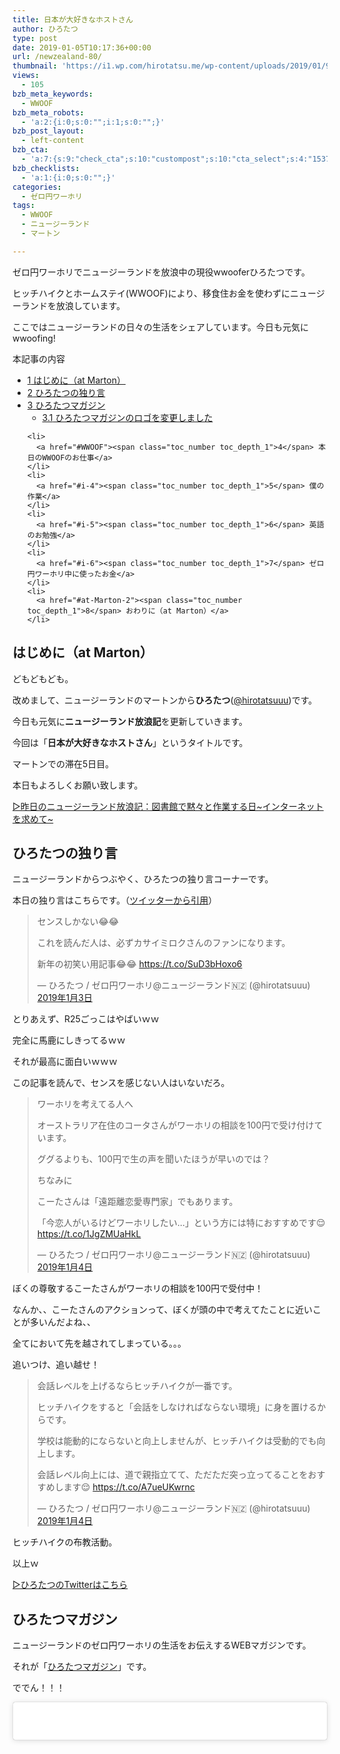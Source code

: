 ```yaml
---
title: 日本が大好きなホストさん
author: ひろたつ
type: post
date: 2019-01-05T10:17:36+00:00
url: /newzealand-80/
thumbnail: 'https://i1.wp.com/hirotatsu.me/wp-content/uploads/2019/01/98e88b70986b32631f4bac5c3b00f21a.png?fit=304%2C171&ssl=1'
views:
  - 105
bzb_meta_keywords:
  - WWOOF
bzb_meta_robots:
  - 'a:2:{i:0;s:0:"";i:1;s:0:"";}'
bzb_post_layout:
  - left-content
bzb_cta:
  - 'a:7:{s:9:"check_cta";s:10:"custompost";s:10:"cta_select";s:4:"1537";s:9:"org_title";s:0:"";s:9:"org_image";s:0:"";s:11:"org_content";s:0:"";s:15:"org_button_text";s:0:"";s:14:"org_button_url";s:0:"";}'
bzb_checklists:
  - 'a:1:{i:0;s:0:"";}'
categories:
  - ゼロ円ワーホリ
tags:
  - WWOOF
  - ニュージーランド
  - マートン

---
```

ゼロ円ワーホリでニュージーランドを放浪中の現役wwooferひろたつです。
  
ヒッチハイクとホームステイ(WWOOF)により、移食住お金を使わずにニュージーランドを放浪しています。
  
ここではニュージーランドの日々の生活をシェアしています。今日も元気にwwoofing!

<!--more-->

<div id="toc_container" class="toc_transparent no_bullets">
  <p class="toc_title">
    本記事の内容
  </p>
  
  <ul class="toc_list">
    <li>
      <a href="#at-Marton"><span class="toc_number toc_depth_1">1</span> はじめに（at Marton）</a>
    </li>
    <li>
      <a href="#i"><span class="toc_number toc_depth_1">2</span> ひろたつの独り言</a>
    </li>
    <li>
      <a href="#i-2"><span class="toc_number toc_depth_1">3</span> ひろたつマガジン</a><ul>
        <li>
          <a href="#i-3"><span class="toc_number toc_depth_2">3.1</span> ひろたつマガジンのロゴを変更しました</a>
        </li>
      </ul>
    </li>
    
    <li>
      <a href="#WWOOF"><span class="toc_number toc_depth_1">4</span> 本日のWWOOFのお仕事</a>
    </li>
    <li>
      <a href="#i-4"><span class="toc_number toc_depth_1">5</span> 僕の作業</a>
    </li>
    <li>
      <a href="#i-5"><span class="toc_number toc_depth_1">6</span> 英語のお勉強</a>
    </li>
    <li>
      <a href="#i-6"><span class="toc_number toc_depth_1">7</span> ゼロ円ワーホリ中に使ったお金</a>
    </li>
    <li>
      <a href="#at-Marton-2"><span class="toc_number toc_depth_1">8</span> おわりに（at Marton）</a>
    </li>
  </ul>
</div>

## <span id="at-Marton">はじめに（at Marton）</span>

どもどもども。
  
改めまして、ニュージーランドのマートンから**ひろたつ**</a>(<a href="https://twitter.com/hirotatsuuu" rel="noopener" target="_blank">@hirotatsuuu</a>)です。
  
今日も元気に**ニュージーランド放浪記**を更新していきます。

今回は「**日本が大好きなホストさん**」というタイトルです。

マートンでの滞在5日目。

本日もよろしくお願い致します。

<a href="https://hirotatsu.me/newzealand-79" rel="noopener" target="_blank">▷昨日のニュージーランド放浪記：図書館で黙々と作業する日~インターネットを求めて~</a>

## <span id="i">ひろたつの独り言</span>

ニュージーランドからつぶやく、ひろたつの独り言コーナーです。

本日の独り言はこちらです。（<a href="https://twitter.com/hirotatsuuu" rel="noopener" target="_blank">ツイッターから引用</a>）

<blockquote class="twitter-tweet" data-lang="ja">
  <p lang="ja" dir="ltr">
    センスしかない😂😂
  </p>
  
  <p>
    これを読んだ人は、必ずカサイミロクさんのファンになります。
  </p>
  
  <p>
    新年の初笑い用記事😂😂 <a href="https://t.co/SuD3bHoxo6">https://t.co/SuD3bHoxo6</a>
  </p>
  
  <p>
    &mdash; ひろたつ / ゼロ円ワーホリ@ニュージーランド🇳🇿 (@hirotatsuuu) <a href="https://twitter.com/hirotatsuuu/status/1080792347250544643?ref_src=twsrc%5Etfw">2019年1月3日</a>
  </p>
</blockquote>



とりあえず、R25ごっこはやばいｗｗ
  
完全に馬鹿にしきってるｗｗ
  
それが最高に面白いｗｗｗ
  
この記事を読んで、センスを感じない人はいないだろ。

<blockquote class="twitter-tweet" data-lang="ja">
  <p lang="ja" dir="ltr">
    ワーホリを考えてる人へ
  </p>
  
  <p>
    オーストラリア在住のコータさんがワーホリの相談を100円で受け付けています。
  </p>
  
  <p>
    ググるよりも、100円で生の声を聞いたほうが早いのでは？
  </p>
  
  <p>
    ちなみに
  </p>
  
  <p>
    こーたさんは「遠距離恋愛専門家」でもあります。
  </p>
  
  <p>
    「今恋人がいるけどワーホリしたい&#8230;」という方には特におすすめです😌 <a href="https://t.co/1JgZMUaHkL">https://t.co/1JgZMUaHkL</a>
  </p>
  
  <p>
    &mdash; ひろたつ / ゼロ円ワーホリ@ニュージーランド🇳🇿 (@hirotatsuuu) <a href="https://twitter.com/hirotatsuuu/status/1081092278649729029?ref_src=twsrc%5Etfw">2019年1月4日</a>
  </p>
</blockquote>



ぼくの尊敬するこーたさんがワーホリの相談を100円で受付中！
  
なんか、、こーたさんのアクションって、ぼくが頭の中で考えてたことに近いことが多いんだよね、、
  
全てにおいて先を越されてしまっている。。。
  
追いつけ、追い越せ！

<blockquote class="twitter-tweet" data-lang="ja">
  <p lang="ja" dir="ltr">
    会話レベルを上げるならヒッチハイクが一番です。
  </p>
  
  <p>
    ヒッチハイクをすると「会話をしなければならない環境」に身を置けるからです。
  </p>
  
  <p>
    学校は能動的にならないと向上しませんが、ヒッチハイクは受動的でも向上します。
  </p>
  
  <p>
    会話レベル向上には、道で親指立てて、ただただ突っ立ってることをおすすめします😌 <a href="https://t.co/A7ueUKwrnc">https://t.co/A7ueUKwrnc</a>
  </p>
  
  <p>
    &mdash; ひろたつ / ゼロ円ワーホリ@ニュージーランド🇳🇿 (@hirotatsuuu) <a href="https://twitter.com/hirotatsuuu/status/1081100142562881536?ref_src=twsrc%5Etfw">2019年1月4日</a>
  </p>
</blockquote>



ヒッチハイクの布教活動。
  
以上ｗ

<a href="https://twitter.com/hirotatsuuu" rel="noopener" target="_blank">▷ひろたつのTwitterはこちら</a>

## <span id="i-2">ひろたつマガジン</span>

ニュージーランドのゼロ円ワーホリの生活をお伝えするWEBマガジンです。
  
それが「<a href="https://www.instagram.com/hirotatsu_mag" rel="noopener" target="_blank">ひろたつマガジン</a>」です。

ででん！！！

<blockquote class="instagram-media" data-instgrm-permalink="https://www.instagram.com/p/BsNsog4AvQ9/?utm_source=ig_embed&utm_medium=loading" data-instgrm-version="12" style=" background:#FFF; border:0; border-radius:3px; box-shadow:0 0 1px 0 rgba(0,0,0,0.5),0 1px 10px 0 rgba(0,0,0,0.15); margin: 1px; max-width:540px; min-width:326px; padding:0; width:99.375%; width:-webkit-calc(100% - 2px); width:calc(100% - 2px);">
  <div style="padding:16px;">
    <a href="https://www.instagram.com/p/BsNsog4AvQ9/?utm_source=ig_embed&utm_medium=loading" style=" background:#FFFFFF; line-height:0; padding:0 0; text-align:center; text-decoration:none; width:100%;" target="_blank"> </p> 
    
    <div style=" display: flex; flex-direction: row; align-items: center;">
      <div style="background-color: #F4F4F4; border-radius: 50%; flex-grow: 0; height: 40px; margin-right: 14px; width: 40px;">
      </div>
      
      <div style="display: flex; flex-direction: column; flex-grow: 1; justify-content: center;">
        <div style=" background-color: #F4F4F4; border-radius: 4px; flex-grow: 0; height: 14px; margin-bottom: 6px; width: 100px;">
        </div>
        
        <div style=" background-color: #F4F4F4; border-radius: 4px; flex-grow: 0; height: 14px; width: 60px;">
        </div>
      </div>
    </div>
    
    <div style="padding: 19% 0;">
    </div>
    
    <div style="display:block; height:50px; margin:0 auto 12px; width:50px;">
      <svg width="50px" height="50px" viewBox="0 0 60 60" version="1.1" xmlns="https://www.w3.org/2000/svg" xmlns:xlink="https://www.w3.org/1999/xlink"><g stroke="none" stroke-width="1" fill="none" fill-rule="evenodd"><g transform="translate(-511.000000, -20.000000)" fill="#000000"><g><path d="M556.869,30.41 C554.814,30.41 553.148,32.076 553.148,34.131 C553.148,36.186 554.814,37.852 556.869,37.852 C558.924,37.852 560.59,36.186 560.59,34.131 C560.59,32.076 558.924,30.41 556.869,30.41 M541,60.657 C535.114,60.657 530.342,55.887 530.342,50 C530.342,44.114 535.114,39.342 541,39.342 C546.887,39.342 551.658,44.114 551.658,50 C551.658,55.887 546.887,60.657 541,60.657 M541,33.886 C532.1,33.886 524.886,41.1 524.886,50 C524.886,58.899 532.1,66.113 541,66.113 C549.9,66.113 557.115,58.899 557.115,50 C557.115,41.1 549.9,33.886 541,33.886 M565.378,62.101 C565.244,65.022 564.756,66.606 564.346,67.663 C563.803,69.06 563.154,70.057 562.106,71.106 C561.058,72.155 560.06,72.803 558.662,73.347 C557.607,73.757 556.021,74.244 553.102,74.378 C549.944,74.521 548.997,74.552 541,74.552 C533.003,74.552 532.056,74.521 528.898,74.378 C525.979,74.244 524.393,73.757 523.338,73.347 C521.94,72.803 520.942,72.155 519.894,71.106 C518.846,70.057 518.197,69.06 517.654,67.663 C517.244,66.606 516.755,65.022 516.623,62.101 C516.479,58.943 516.448,57.996 516.448,50 C516.448,42.003 516.479,41.056 516.623,37.899 C516.755,34.978 517.244,33.391 517.654,32.338 C518.197,30.938 518.846,29.942 519.894,28.894 C520.942,27.846 521.94,27.196 523.338,26.654 C524.393,26.244 525.979,25.756 528.898,25.623 C532.057,25.479 533.004,25.448 541,25.448 C548.997,25.448 549.943,25.479 553.102,25.623 C556.021,25.756 557.607,26.244 558.662,26.654 C560.06,27.196 561.058,27.846 562.106,28.894 C563.154,29.942 563.803,30.938 564.346,32.338 C564.756,33.391 565.244,34.978 565.378,37.899 C565.522,41.056 565.552,42.003 565.552,50 C565.552,57.996 565.522,58.943 565.378,62.101 M570.82,37.631 C570.674,34.438 570.167,32.258 569.425,30.349 C568.659,28.377 567.633,26.702 565.965,25.035 C564.297,23.368 562.623,22.342 560.652,21.575 C558.743,20.834 556.562,20.326 553.369,20.18 C550.169,20.033 549.148,20 541,20 C532.853,20 531.831,20.033 528.631,20.18 C525.438,20.326 523.257,20.834 521.349,21.575 C519.376,22.342 517.703,23.368 516.035,25.035 C514.368,26.702 513.342,28.377 512.574,30.349 C511.834,32.258 511.326,34.438 511.181,37.631 C511.035,40.831 511,41.851 511,50 C511,58.147 511.035,59.17 511.181,62.369 C511.326,65.562 511.834,67.743 512.574,69.651 C513.342,71.625 514.368,73.296 516.035,74.965 C517.703,76.634 519.376,77.658 521.349,78.425 C523.257,79.167 525.438,79.673 528.631,79.82 C531.831,79.965 532.853,80.001 541,80.001 C549.148,80.001 550.169,79.965 553.369,79.82 C556.562,79.673 558.743,79.167 560.652,78.425 C562.623,77.658 564.297,76.634 565.965,74.965 C567.633,73.296 568.659,71.625 569.425,69.651 C570.167,67.743 570.674,65.562 570.82,62.369 C570.966,59.17 571,58.147 571,50 C571,41.851 570.966,40.831 570.82,37.631"></path></g></g></g></svg>
    </div>
    
    <div style="padding-top: 8px;">
      <div style=" color:#3897f0; font-family:Arial,sans-serif; font-size:14px; font-style:normal; font-weight:550; line-height:18px;">
        View this post on Instagram
      </div>
    </div>
    
    <div style="padding: 12.5% 0;">
    </div>
    
    <div style="display: flex; flex-direction: row; margin-bottom: 14px; align-items: center;">
      <div>
        <div style="background-color: #F4F4F4; border-radius: 50%; height: 12.5px; width: 12.5px; transform: translateX(0px) translateY(7px);">
        </div>
        
        <div style="background-color: #F4F4F4; height: 12.5px; transform: rotate(-45deg) translateX(3px) translateY(1px); width: 12.5px; flex-grow: 0; margin-right: 14px; margin-left: 2px;">
        </div>
        
        <div style="background-color: #F4F4F4; border-radius: 50%; height: 12.5px; width: 12.5px; transform: translateX(9px) translateY(-18px);">
        </div>
      </div>
      
      <div style="margin-left: 8px;">
        <div style=" background-color: #F4F4F4; border-radius: 50%; flex-grow: 0; height: 20px; width: 20px;">
        </div>
        
        <div style=" width: 0; height: 0; border-top: 2px solid transparent; border-left: 6px solid #f4f4f4; border-bottom: 2px solid transparent; transform: translateX(16px) translateY(-4px) rotate(30deg)">
        </div>
      </div>
      
      <div style="margin-left: auto;">
        <div style=" width: 0px; border-top: 8px solid #F4F4F4; border-right: 8px solid transparent; transform: translateY(16px);">
        </div>
        
        <div style=" background-color: #F4F4F4; flex-grow: 0; height: 12px; width: 16px; transform: translateY(-4px);">
        </div>
        
        <div style=" width: 0; height: 0; border-top: 8px solid #F4F4F4; border-left: 8px solid transparent; transform: translateY(-4px) translateX(8px);">
        </div>
      </div>
    </div>
    
    <div style="display: flex; flex-direction: column; flex-grow: 1; justify-content: center; margin-bottom: 24px;">
      <div style=" background-color: #F4F4F4; border-radius: 4px; flex-grow: 0; height: 14px; margin-bottom: 6px; width: 224px;">
      </div>
      
      <div style=" background-color: #F4F4F4; border-radius: 4px; flex-grow: 0; height: 14px; width: 144px;">
      </div>
    </div>
    
    <p>
      </a>
    </p>
    
    <p style=" color:#c9c8cd; font-family:Arial,sans-serif; font-size:14px; line-height:17px; margin-bottom:0; margin-top:8px; overflow:hidden; padding:8px 0 7px; text-align:center; text-overflow:ellipsis; white-space:nowrap;">
      <a href="https://www.instagram.com/p/BsNsog4AvQ9/?utm_source=ig_embed&utm_medium=loading" style=" color:#c9c8cd; font-family:Arial,sans-serif; font-size:14px; font-style:normal; font-weight:normal; line-height:17px; text-decoration:none;" target="_blank">HIROTATSU MAGAZINEさん(@hirotatsu_mag)がシェアした投稿</a> &#8211; <time style=" font-family:Arial,sans-serif; font-size:14px; line-height:17px;" datetime="2019-01-04T13:17:43+00:00">2019年 1月月4日午前5時17分PST</time>
    </p></div> </blockquote> 
    
    <p>
    </p>
    
    <p>
      本日は、ご飯を載せました笑<br /> なんとなーくのチョイスですｗ
    </p>
    
    <p>
      そして、
    </p>
    
    <p>
      ここのホストさんは、日本が大好きなです！<br /> 本当に大好きです！！
    </p>
    
    <p>
      写真の通り、日本酒をおちょこで毎晩飲んでいますｗ
    </p>
    
    <p>
      会話には時々日本語が混ざります。
    </p>
    
    <p>
      わからない日本語はとても熱心に聞いてきます。
    </p>
    
    <p>
      部屋に飾ってあるカレンダーは日本仕様です。
    </p>
    
    <p>
      そんなラブリーなホストさんとの生活も、後少しで終わろうとしています。<br /> 一週間という時間はとても短い。<br /> でもだからこそ、その時間を大切に過ごそうっていう意識が生まれます。
    </p>
    
    <p>
      今はぼくが日本代表として、ホストさんに日本の文化や考え方、もちろん日本語もお伝えしています。<br /> 日本が好きな人が一人でも多くなることを願って、活動していきます。
    </p>
    
    <h3>
      <span id="i-3">ひろたつマガジンのロゴを変更しました</span>
    </h3>
    
    <p>
      本日、ひろたつマガジンのロゴを一新しました！！<br /> 今まではプロフィールにちょっと文字を入れただけだったんですよね、、<br /> 流石に、手抜き感が否めなかったので、、ちょっとちゃんと作ってますよ感を出すためにも、それっぽさ重視したロゴにしました！
    </p>
    
    <p>
      こちら！
    </p>
    
    <p>
      <a href="https://i0.wp.com/hirotatsu.me/wp-content/uploads/2019/01/HIROTATSU-MAGAZINE.png?ssl=1"><img src="https://i0.wp.com/hirotatsu.me/wp-content/uploads/2019/01/HIROTATSU-MAGAZINE.png?resize=800%2C800&#038;ssl=1" alt="HIROTATSU MAGAZINE" width="800" height="800" class="size-full wp-image-1663" srcset="https://i0.wp.com/hirotatsu.me/wp-content/uploads/2019/01/HIROTATSU-MAGAZINE.png?w=800&ssl=1 800w, https://i0.wp.com/hirotatsu.me/wp-content/uploads/2019/01/HIROTATSU-MAGAZINE.png?resize=150%2C150&ssl=1 150w, https://i0.wp.com/hirotatsu.me/wp-content/uploads/2019/01/HIROTATSU-MAGAZINE.png?resize=300%2C300&ssl=1 300w, https://i0.wp.com/hirotatsu.me/wp-content/uploads/2019/01/HIROTATSU-MAGAZINE.png?resize=768%2C768&ssl=1 768w, https://i0.wp.com/hirotatsu.me/wp-content/uploads/2019/01/HIROTATSU-MAGAZINE.png?resize=214%2C214&ssl=1 214w, https://i0.wp.com/hirotatsu.me/wp-content/uploads/2019/01/HIROTATSU-MAGAZINE.png?resize=260%2C260&ssl=1 260w" sizes="(max-width: 800px) 100vw, 800px" data-recalc-dims="1" /></a>
    </p>
    
    <p>
      どうですか？それっぽくないですか？？笑
    </p>
    
    <p>
      このデザインの説明をすると、、
    </p>
    
    <ol>
      <li>
        それっぽさ重視
      </li>
      <li>
        色はニュージーランドカラー
      </li>
      <li>
        丸枠で切られても変にならないように
      </li>
    </ol>
    
    <p>
      って感じですね。
    </p>
    
    <p>
      今後は、このアイコンをよろしくお願い致します。
    </p>
    
    <p>
      <a href="https://www.instagram.com/hirotatsu_mag" rel="noopener" target="_blank">▷ひろたつマガジンはこちら</a><br /> <a href="https://www.instagram.com/hirotatsuuuu" rel="noopener" target="_blank">▷ひろたつの本垢はこちら</a>
    </p>
    
    <h2>
      <span id="WWOOF">本日のWWOOFのお仕事</span>
    </h2>
    
    <blockquote class="twitter-tweet" data-lang="ja">
      <p lang="ja" dir="ltr">
        今日のWWOOFのお仕事
      </p>
      
      <p>
        &#8211; 雑草と戯れ<br />&#8211; 干し草と戯れ<br />&#8211; ホストに日本語を教える
      </p>
      
      <p>
        今のホストは日本が大好き。
      </p>
      
      <p>
        日本に滞在したこともあるみたい。
      </p>
      
      <p>
        昔は日本語ペラペラだったそう。
      </p>
      
      <p>
        月日は流れ、
      </p>
      
      <p>
        今では日本語の「に」の字も忘れたそうな。
      </p>
      
      <p>
        僕はいつになったら英語の「え」の字を覚えるのだろうか。
      </p>
      
      <p>
        &mdash; ひろたつ / ゼロ円ワーホリ@ニュージーランド🇳🇿 (@hirotatsuuu) <a href="https://twitter.com/hirotatsuuu/status/1081107379595276288?ref_src=twsrc%5Etfw">2019年1月4日</a>
      </p>
    </blockquote>
    
    <p>
    </p>
    
    <p>
      日本大好きホストさんとのお仕事は、楽しいです！<br /> 時に大変ですが、総じて楽しいです！！
    </p>
    
    <p>
      楽しいが一番！！
    </p>
    
    <h2>
      <span id="i-4">僕の作業</span>
    </h2>
    
    <p>
      本日は、時間があるときに現在運営している当サイトを修正していました。
    </p>
    
    <p>
      あまりデザインとかを変えていなかったのですが、そろそろちゃんとしたいなと思い、調べながら修正していっています。<br /> また、この記事にもあるのですが、CTAを作りました。
    </p>
    
    <p>
      Polca支援へのリンクを今後の記事に入れていこうと考えています。
    </p>
    
    <p>
      それと、上で書いたように、ひろたつマガジンのロゴを作っていました。<br /> Canvaというサイトでちゃちゃっと作った感じですね。
    </p>
    
    <h2>
      <span id="i-5">英語のお勉強</span>
    </h2>
    
    <p>
      毎日僕が新しく覚えた英語を3つご紹介します。<br /> 僕の英語力の低さが露呈しますが、、しゃーなしですｗ
    </p>
    
    <ul>
      <li>
        fountain 噴水
      </li>
      <li>
        harbor 港
      </li>
      <li>
        vending machine 自販機
      </li>
    </ul>
    
    <h2>
      <span id="i-6">ゼロ円ワーホリ中に使ったお金</span>
    </h2>
    
    <p>
      本日使ったお金をシェアします。
    </p>
    
    <p>
      本日使ったお金は、、、
    </p>
    
    <p>
      0円！！！
    </p>
    
    <p>
      本日もお金を使わずに一日を生きました。
    </p>
    
    <p>
      <a href="https://hirotatsu.me/use-money-total/" rel="noopener" target="_blank">▷ゼロ円ワーホリで使ったお金を完全公開【使うたびに更新します】</a>
    </p>
    
    <h2>
      <span id="at-Marton-2">おわりに（at Marton）</span>
    </h2>
    
    <p>
      本日のゼロ円ワーホリ日記はこんな感じです。<br /> ワーホリや留学を考えてる人、WWOOFやhelpx,workawayなどのワークエクスチェンジを使ってホームステイをしようと考えてる人、お金を使わずに海外に長期滞在しようと考えてる人へ、何かの参考になれば幸いです。
    </p>
    
    <p>
      以上、<strong>ゼロ円ワーホリでニュージーランドを放浪しているひろたつ</strong></a>(<a href="https://twitter.com/hirotatsuuu" rel="noopener" target="_blank">@hirotatsuuu</a>)の一日でした。
    </p>
    
    <p>
      最後まで読んでくださり、ありがとうございました。<br /> 僕のニュージーランド放浪はこれからも続きます。<br /> なので、明日のニュージーランド放浪記もぜひ見てくださいな〜<br /> コメント等もお待ちしてます😉（DMでもツイッターのリプライでもなんでも受け付けてます！）
    </p>
    
    <div style="font-size: 0px; height: 0px; line-height: 0px; margin: 0; padding: 0; clear: both;">
    </div>

